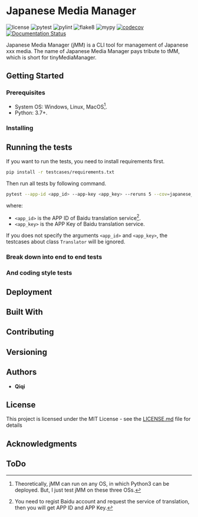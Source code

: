 # Japanese Media Manager

![license](https://img.shields.io/badge/license-MIT-green)
![pytest](https://github.com/zqmillet/japanese_media_manager/actions/workflows/pytest.yml/badge.svg)
![pylint](https://github.com/zqmillet/japanese_media_manager/actions/workflows/pylint.yml/badge.svg)
![flake8](https://github.com/zqmillet/japanese_media_manager/actions/workflows/flake8.yml/badge.svg)
![mypy](https://github.com/zqmillet/japanese_media_manager/actions/workflows/mypy.yml/badge.svg)
[![codecov](https://codecov.io/gh/zqmillet/japanese_media_manager/branch/main/graph/badge.svg?token=XV3ZZ6JX15)](https://codecov.io/gh/zqmillet/japanese_media_manager)
[![Documentation Status](https://readthedocs.org/projects/japanese-media-manager/badge/?version=latest)](https://japanese-media-manager.readthedocs.io/zh_CN/latest/?badge=latest)

Japanese Media Manager (jMM) is a CLI tool for management of Japanese xxx media. The name of Japanese Media Manager pays tribute to tMM, which is short for tinyMediaManager.

## Getting Started

### Prerequisites

- System OS: Windows, Linux, MacOS[^1].
- Python: 3.7+.

### Installing

## Running the tests

If you want to run the tests, you need to install requirements first.

``` bash
pip install -r testcases/requirements.txt
```

Then run all tests by following command.

``` bash
pytest --app-id <app_id> --app-key <app_key> --reruns 5 --cov=japanese_media_manager --cov-report term-missing
```

where:

- `<app_id>` is the APP ID of Baidu translation service[^2].
- `<app_key>` is the APP Key of Baidu translation service.

If you does not specify the arguments `<app_id>` and `<app_key>`, the testcases about class `Translator` will be ignored.

### Break down into end to end tests

### And coding style tests

## Deployment

## Built With

## Contributing

## Versioning


## Authors

* **Qiqi**

## License

This project is licensed under the MIT License - see the [LICENSE.md](LICENSE.md) file for details

## Acknowledgments

## ToDo

[^1]: Theoretically, jMM can run on any OS, in which Python3 can be deployed. But, I just test jMM on these three OSs.
[^2]: You need to regist Baidu account and request the service of translation, then you will get APP ID and APP Key.
